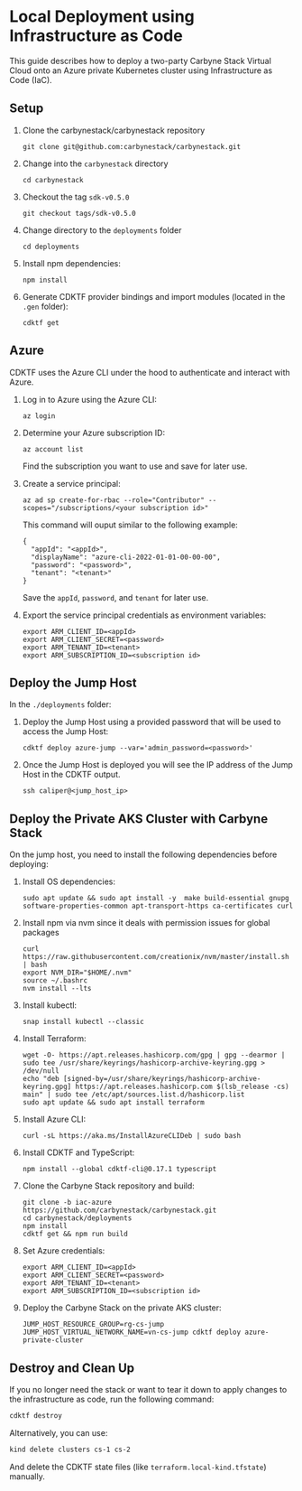 # Local Deployment using Infrastructure as Code

This guide describes how to deploy a two-party Carbyne Stack Virtual Cloud
onto an Azure private Kubernetes cluster using Infrastructure as Code (IaC).

## Setup

1. Clone the carbynestack/carbynestack repository

    ```shell
    git clone git@github.com:carbynestack/carbynestack.git
    ```

2. Change into the `carbynestack` directory

    ```shell
    cd carbynestack
    ```

3. Checkout the tag `sdk-v0.5.0`

    ```shell
    git checkout tags/sdk-v0.5.0
    ```

4. Change directory to the `deployments` folder

    ```shell
    cd deployments
    ```

5. Install npm dependencies:

    ```shell
    npm install
    ```

6. Generate CDKTF provider bindings and import modules (located in the `.gen` folder):

    ```shell
    cdktf get
    ```

## Azure

CDKTF uses the Azure CLI under the hood to authenticate and interact with Azure.

1. Log in to Azure using the Azure CLI:

    ```shell
    az login
    ```

2. Determine your Azure subscription ID:

    ```shell
    az account list
    ```

   Find the subscription you want to use and save for later use.

3. Create a service principal:

    ```shell
    az ad sp create-for-rbac --role="Contributor" --scopes="/subscriptions/<your subscription id>"
    ```

   This command will ouput similar to the following example:

    ```shell
    {
      "appId": "<appId>",
      "displayName": "azure-cli-2022-01-01-00-00-00",
      "password": "<password>",
      "tenant": "<tenant>"
    }
    ```

   Save the `appId`, `password`, and `tenant` for later use.

4. Export the service principal credentials as environment variables:

    ```shell
    export ARM_CLIENT_ID=<appId>
    export ARM_CLIENT_SECRET=<password>
    export ARM_TENANT_ID=<tenant>
    export ARM_SUBSCRIPTION_ID=<subscription id>
    ```

## Deploy the Jump Host

In the `./deployments` folder:

1. Deploy the Jump Host using a provided password that will be used to
   access the Jump Host:

    ```shell
    cdktf deploy azure-jump --var='admin_password=<password>'
    ```

2. Once the Jump Host is deployed you will see the IP address of the
   Jump Host in the CDKTF output.

    ```shell
    ssh caliper@<jump_host_ip>
    ```

## Deploy the Private AKS Cluster with Carbyne Stack

On the jump host, you need to install the following dependencies before deploying:

1. Install OS dependencies:

    ```shell
    sudo apt update && sudo apt install -y  make build-essential gnupg software-properties-common apt-transport-https ca-certificates curl
    ```

2. Install npm via nvm since it deals with permission issues for global packages

    ```shell
    curl https://raw.githubusercontent.com/creationix/nvm/master/install.sh | bash
    export NVM_DIR="$HOME/.nvm"
    source ~/.bashrc
    nvm install --lts
    ```

3. Install kubectl:

    ```shell
    snap install kubectl --classic
    ```

4. Install Terraform:

    ```shell
    wget -O- https://apt.releases.hashicorp.com/gpg | gpg --dearmor | sudo tee /usr/share/keyrings/hashicorp-archive-keyring.gpg > /dev/null
    echo "deb [signed-by=/usr/share/keyrings/hashicorp-archive-keyring.gpg] https://apt.releases.hashicorp.com $(lsb_release -cs) main" | sudo tee /etc/apt/sources.list.d/hashicorp.list
    sudo apt update && sudo apt install terraform
    ```

5. Install Azure CLI:

    ```shell
    curl -sL https://aka.ms/InstallAzureCLIDeb | sudo bash
    ```

6. Install CDKTF and TypeScript:

    ```shell
    npm install --global cdktf-cli@0.17.1 typescript
    ```

7. Clone the Carbyne Stack repository and build:

    ```shell
    git clone -b iac-azure https://github.com/carbynestack/carbynestack.git
    cd carbynestack/deployments
    npm install
    cdktf get && npm run build
    ```

8. Set Azure credentials:

    ```shell
    export ARM_CLIENT_ID=<appId>
    export ARM_CLIENT_SECRET=<password>
    export ARM_TENANT_ID=<tenant>
    export ARM_SUBSCRIPTION_ID=<subscription id>
    ```

9. Deploy the Carbyne Stack on the private AKS cluster:

    ```shell
    JUMP_HOST_RESOURCE_GROUP=rg-cs-jump JUMP_HOST_VIRTUAL_NETWORK_NAME=vn-cs-jump cdktf deploy azure-private-cluster
    ```

## Destroy and Clean Up

If you no longer need the stack or want to tear it down to apply changes to the
infrastructure as code, run the following command:

```bash
cdktf destroy
```

Alternatively, you can use:

```bash
kind delete clusters cs-1 cs-2
```

And delete the CDKTF state files (like `terraform.local-kind.tfstate`) manually.
